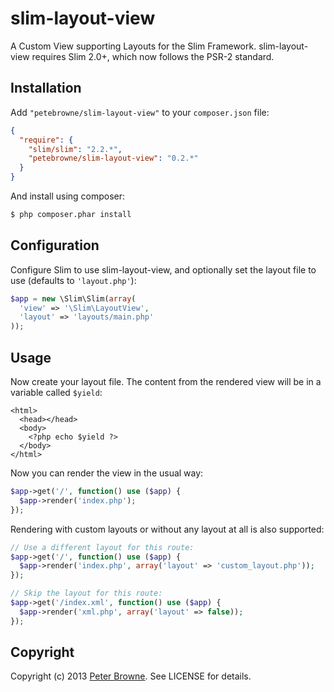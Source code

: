 slim-layout-view
================

A Custom View supporting Layouts for the Slim Framework. slim-layout-view requires Slim 2.0+, which now follows the PSR-2 standard.

Installation
------------

Add `"petebrowne/slim-layout-view"` to your `composer.json` file:

``` json
{
  "require": {
    "slim/slim": "2.2.*",
    "petebrowne/slim-layout-view": "0.2.*"
  }
}
```

And install using composer:

``` bash
$ php composer.phar install
```

Configuration
-------------

Configure Slim to use slim-layout-view, and optionally set the layout file to use (defaults to `'layout.php'`):

``` php
$app = new \Slim\Slim(array(
  'view' => '\Slim\LayoutView',
  'layout' => 'layouts/main.php'
));
```

Usage
-----

Now create your layout file. The content from the rendered view will be in a variable called `$yield`:

``` html+php
<html>
  <head></head>
  <body>
    <?php echo $yield ?>
  </body>
</html>
```

Now you can render the view in the usual way:

``` php
$app->get('/', function() use ($app) {
  $app->render('index.php');
});
```

Rendering with custom layouts or without any layout at all is also supported:

``` php
// Use a different layout for this route:
$app->get('/', function() use ($app) {
  $app->render('index.php', array('layout' => 'custom_layout.php'));
});

// Skip the layout for this route:
$app->get('/index.xml', function() use ($app) {
  $app->render('xml.php', array('layout' => false));
});
```

Copyright
---------

Copyright (c) 2013 [Peter Browne](http://petebrowne.com). See LICENSE for details.
